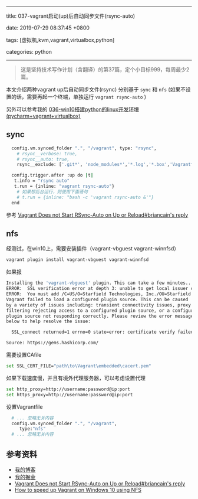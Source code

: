 
---

title: 037-vagrant启动(up)后自动同步文件(rsync-auto)

date: 2019-07-29 08:37:45 +0800

tags: [虚拟机,kvm,vagrant,virtualbox,python]

categories: python

---

> 这是坚持技术写作计划（含翻译）的第37篇，定个小目标999，每周最少2篇。


本文介绍两种vagrant up后自动同步文件(rsync) 分别基于 `sync` 和 `nfs` (如果不设置的话，需要再起一个终端，单独运行 `vagrant rsync-auto` )

另外可以参考我的 [036-win10搭建python的linux开发环境(pycharm+vagrant+virtualbox)](https://juejin.im/post/5d3a55ece51d454f71439dd2)

<!-- more -->

<a name="M2lMe"></a>
## sync

```bash
  config.vm.synced_folder ".", "/vagrant", type: "rsync",
    # rsync__verbose: true,
    # rsync__auto: true,
    rsync__exclude: ['.git*', 'node_modules*','*.log','*.box','Vagrantfile']

  config.trigger.after :up do |t|
   t.info = "rsync auto"
   t.run = {inline: "vagrant rsync-auto"}
    # 如果想后台运行，则使用下面语句
    # t.run = {inline: "bash -c 'vagrant rsync-auto &'"}
  end
```

参考 [Vagrant Does not Start RSync-Auto on Up or Reload#briancain's reply](https://github.com/hashicorp/vagrant/issues/10002#issuecomment-419503397)

<a name="3GPil"></a>
## nfs

经测试，在win10上，需要安装插件（vagrant-vbguest vagrant-winnfsd）

```bash
vagrant plugin install vagrant-vbguest vagrant-winnfsd
```
如果报

```bash
Installing the 'vagrant-vbguest' plugin. This can take a few minutes...
ERROR:  SSL verification error at depth 3: unable to get local issuer certificate (20)
ERROR:  You must add /C=US/O=Starfield Technologies, Inc./OU=Starfield Class 2 Certification Authority to your local trusted store
Vagrant failed to load a configured plugin source. This can be caused
by a variety of issues including: transient connectivity issues, proxy
filtering rejecting access to a configured plugin source, or a configured
plugin source not responding correctly. Please review the error message
below to help resolve the issue:

  SSL_connect returned=1 errno=0 state=error: certificate verify failed (https://gems.hashicorp.com/specs.4.8.gz)

Source: https://gems.hashicorp.com/
```
需要设置CAfile

```bash
set SSL_CERT_FILE="path\to\Vagrant\embedded\cacert.pem"
```
如果下载速度慢，并且有境外代理服务器，可以考虑设置代理

```bash
set http_proxy=http://username:password@ip:port
set https_proxy=http://username:password@ip:port
```

设置Vagrantfile
```bash
  # ... 忽略无关内容
  config.vm.synced_folder ".", "/vagrant",
     type:"nfs"
  # ... 忽略无关内容
```

<a name="qruRF"></a>
## 参考资料

- [我的博客](https://anjia0532.github.io/2019/08/14/vagrant-startup-run-rsync/)
- [我的掘金](https://juejin.im/post/5d562b5e5188252d43756db8)
- [Vagrant Does not Start RSync-Auto on Up or Reload#briancain's reply](https://github.com/hashicorp/vagrant/issues/10002#issuecomment-419503397)
- [How to speed up Vagrant on Windows 10 using NFS](https://peshmerge.io/how-to-speed-up-vagrant-on-windows-10-using-nfs/)

